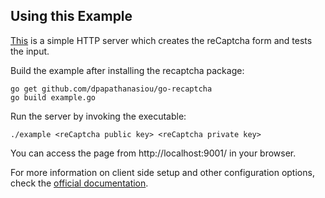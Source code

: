 ## Using this Example

[This](example.go) is a simple HTTP server which creates the reCaptcha form and tests the input.

Build the example after installing the recaptcha package:

```
go get github.com/dpapathanasiou/go-recaptcha
go build example.go
```

Run the server by invoking the executable:

```
./example <reCaptcha public key> <reCaptcha private key>
```

You can access the page from http://localhost:9001/ in your browser.

For more information on client side setup and other configuration options, check the [official documentation](https://developers.google.com/recaptcha/intro).
